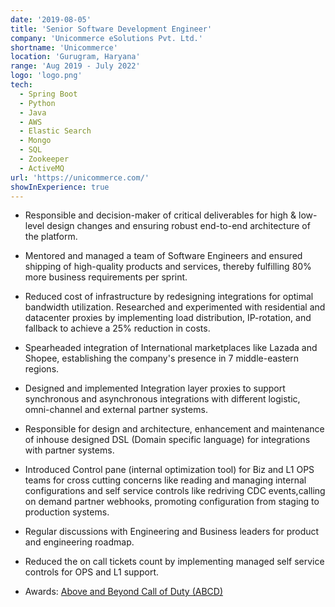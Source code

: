 ```yaml
---
date: '2019-08-05'
title: 'Senior Software Development Engineer'
company: 'Unicommerce eSolutions Pvt. Ltd.'
shortname: 'Unicommerce'
location: 'Gurugram, Haryana'
range: 'Aug 2019 - July 2022'
logo: 'logo.png'
tech:
  - Spring Boot
  - Python
  - Java
  - AWS
  - Elastic Search
  - Mongo
  - SQL
  - Zookeeper
  - ActiveMQ
url: 'https://unicommerce.com/'
showInExperience: true
---
```


- Responsible and decision-maker of critical deliverables for high & low-level design changes and ensuring robust end-to-end architecture of the platform.

- Mentored and managed a team of Software Engineers and ensured shipping of high-quality products and services, thereby fulfilling 80% more business requirements per sprint.

- Reduced cost of infrastructure by redesigning integrations for optimal bandwidth utilization. Researched and experimented with residential and datacenter proxies by implementing load distribution, IP-rotation, and fallback to achieve a 25% reduction in costs.

- Spearheaded integration of International marketplaces like Lazada and Shopee, establishing the company's presence in 7 middle-eastern regions.

- Designed and implemented Integration layer proxies to support synchronous and asynchronous integrations with different logistic, omni-channel and external partner systems.

- Responsible for design and architecture, enhancement and maintenance of inhouse designed DSL (Domain specific language) for integrations with partner systems.

- Introduced Control pane (internal optimization tool) for Biz and L1 OPS teams for cross cutting concerns like reading and managing internal configurations and self service controls like redriving CDC events,calling on demand partner webhooks, promoting configuration from staging to production systems.

- Regular discussions with Engineering and Business leaders for product and engineering roadmap.

- Reduced the on call tickets count by implementing managed self service controls for OPS and L1 support.

- Awards: [Above and Beyond Call of Duty (ABCD)](https://drive.google.com/file/d/1xgKIAVraP0RhYsb5UGyhXkY3AKG9msAN/view)
<!--
- Drafted all the website content and promotional templates on HubSpot for the startup.
- Reviewed the tech blogs and helped the Sales & Marketing Team.
- View [CERTIFICATE](https://drive.google.com/file/d/1xc4SHoXSFWmLQfwBeYq7WwB5EjXsqMV9/view?usp=sharing) and [PERFORMANCE REVIEW REPORT](https://drive.google.com/file/d/1FVNB7SLHLwWB_QOSZFxIiSdy8O6Xbj2w/view?usp=sharing) -->
